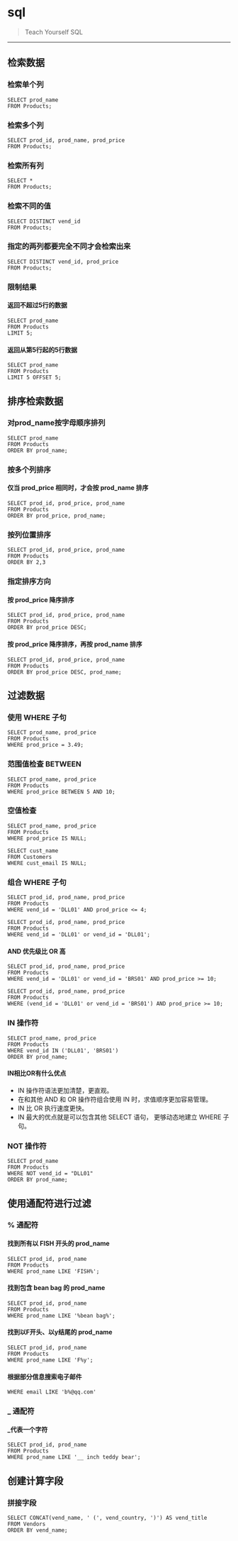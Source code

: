 # sql
> Teach Yourself SQL
---------------------
## 检索数据

### 检索单个列
```
SELECT prod_name 
FROM Products;
```
### 检索多个列
```
SELECT prod_id, prod_name, prod_price
FROM Products;
```
### 检索所有列
```
SELECT *
FROM Products;
```
### 检索不同的值
```
SELECT DISTINCT vend_id
FROM Products;
```

### 指定的两列都要完全不同才会检索出来
```
SELECT DISTINCT vend_id, prod_price
FROM Products;
```
### 限制结果
#### 返回不超过5行的数据
```
SELECT prod_name
FROM Products
LIMIT 5;
```
#### 返回从第5行起的5行数据
```
SELECT prod_name
FROM Products
LIMIT 5 OFFSET 5;
```

## 排序检索数据
### 对prod_name按字母顺序排列
```
SELECT prod_name
FROM Products
ORDER BY prod_name;
```
### 按多个列排序
#### 仅当 prod_price 相同时，才会按 prod_name 排序
```
SELECT prod_id, prod_price, prod_name 
FROM Products
ORDER BY prod_price, prod_name;
```
### 按列位置排序
```
SELECT prod_id, prod_price, prod_name 
FROM Products
ORDER BY 2,3
```
### 指定排序方向
#### 按 prod_price 降序排序
```
SELECT prod_id, prod_price, prod_name 
FROM Products
ORDER BY prod_price DESC;
```
#### 按 prod_price 降序排序，再按 prod_name 排序
```
SELECT prod_id, prod_price, prod_name 
FROM Products
ORDER BY prod_price DESC, prod_name;
```

## 过滤数据
### 使用 WHERE 子句
```
SELECT prod_name, prod_price
FROM Products
WHERE prod_price = 3.49;
```
### 范围值检查 BETWEEN
```
SELECT prod_name, prod_price
FROM Products
WHERE prod_price BETWEEN 5 AND 10;
```
### 空值检查
```
SELECT prod_name, prod_price
FROM Products
WHERE prod_price IS NULL;

SELECT cust_name
FROM Customers
WHERE cust_email IS NULL;
```
### 组合 WHERE 子句
```
SELECT prod_id, prod_name, prod_price
FROM Products
WHERE vend_id = 'DLL01' AND prod_price <= 4;

SELECT prod_id, prod_name, prod_price
FROM Products
WHERE vend_id = 'DLL01' or vend_id = 'DLL01';
```
#### AND 优先级比 OR 高
```
SELECT prod_id, prod_name, prod_price
FROM Products
WHERE vend_id = 'DLL01' or vend_id = 'BRS01' AND prod_price >= 10;

SELECT prod_id, prod_name, prod_price
FROM Products
WHERE (vend_id = 'DLL01' or vend_id = 'BRS01') AND prod_price >= 10;
```
### IN 操作符
```
SELECT prod_name, prod_price
FROM Products
WHERE vend_id IN ('DLL01', 'BRS01')
ORDER BY prod_name;
```
#### IN相比OR有什么优点
- IN 操作符语法更加清楚，更直观。
- 在和其他 AND 和 OR 操作符组合使用 IN 时，求值顺序更加容易管理。
- IN 比 OR 执行速度更快。
- IN 最大的优点就是可以包含其他 SELECT 语句， 更够动态地建立 WHERE 子句。

### NOT 操作符
```
SELECT prod_name
FROM Products
WHERE NOT vend_id = "DLL01"
ORDER BY prod_name;
```

## 使用通配符进行过滤
### % 通配符
#### 找到所有以 FISH 开头的 prod_name
```
SELECT prod_id, prod_name
FROM Products
WHERE prod_name LIKE 'FISH%';
```
#### 找到包含 bean bag 的 prod_name 
```
SELECT prod_id, prod_name
FROM Products
WHERE prod_name LIKE '%bean bag%';
```

#### 找到以F开头、以y结尾的 prod_name 
```
SELECT prod_id, prod_name
FROM Products
WHERE prod_name LIKE 'F%y';
```

#### 根据部分信息搜索电子邮件
```
WHERE email LIKE 'b%@qq.com'
```

### _ 通配符
#### _代表一个字符
```
SELECT prod_id, prod_name
FROM Products
WHERE prod_name LIKE '__ inch teddy bear';
```

## 创建计算字段
### 拼接字段
```
SELECT CONCAT(vend_name, ' (', vend_country, ')') AS vend_title
FROM Vendors
ORDER BY vend_name;
```